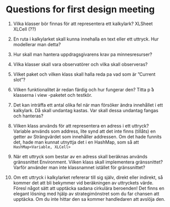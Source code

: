 # Questions for first design meeting

1.  Vilka klasser bör finnas för att representera ett kalkylark?
XLSheet
XLCell (??)
2.  En ruta i kalkylarket skall kunna innehalla en text eller ett uttryck. Hur modellerar man detta?

3.  Hur skall man hantera uppdragsgivarens krav pa minnesresurser?

4.  Vilka klasser skall vara observatörer och vilka skall observeras?

5.  Vilket paket och vilken klass skall halla reda pa vad som är ”Current slot”?

6.  Vilken funktionalitet är redan färdig och hur fungerar den? Titta p ̊a klasserna i view -paketet och testkör.

7.  Det kan inträffa ett antal olika fel när man försöker ändra innehållet i ett kalkylark. Då skall undantag kastas. Var skall dessa undantag fangas och hanteras? 
    
8.  Vilken klass används för att representera en adress i ett uttryck?<br>
Variable används som address, lite synd att det inte finns (tillåts) en getter av Strängvärdet som innehåller addressen.
Om det hade funnits det, hade man kunnat utnyttja det i en HashMap, som så att ```HashMap<Variable, XLCell> ```

9.  När  ett  uttryck  som  bestar  av  en  adress  skall  beräknas  används  gränssnittet Environment. 
    Vilken  klass  skall  implementera  gränssnittet?  Varför  använder  man  inte  klassnamnet  istället  för gränssnittet?
    
10. Om  ett  uttryck  i  kalkylarket  refererar  till  sig  själv,  direkt  eller  indirekt,  så kommer  det  att  bli
    bekymmer vid beräkningen av uttryckets värde. Föresl något sätt att upptäcka sadana cirkulära beroenden! 
    Det  finns  en  elegant  lösning  med  hjälp  av  strategimönstret  som  du far  chansen  att upptäcka. 
    Om du inte hittar den sa kommer handledaren att avslöja den.
